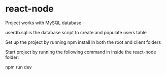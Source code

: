 # react-node
Project works with MySQL database

userdb.sql is the database script to create and populate users table

Set up the project by running npm install in both the root and client folders

Start project by running the following command in inside the react-node folder:

npm run dev
